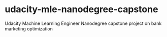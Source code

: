 # udacity-mle-nanodegree-capstone
Udacity Machine Learning Engineer Nanodegree capstone project on bank marketing optimization
